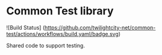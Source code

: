 # Common Test library

![Build Status]
(https://github.com/twilightcity-net/common-test/actions/workflows/build.yaml/badge.svg)

Shared code to support testing.

